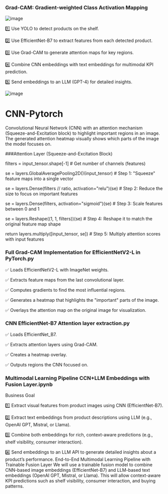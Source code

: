 ### **Grad-CAM: Gradient-weighted Class Activation Mapping**
![image](https://github.com/user-attachments/assets/c1d00dec-1f9e-4b3b-8bd6-d6b80801447f)

1️⃣ Use YOLO to detect products on the shelf.

2️⃣ Use EfficientNet-B7 to extract features from each detected product.

3️⃣ Use Grad-CAM to generate attention maps for key regions.

4️⃣ Combine CNN embeddings with text embeddings for multimodal KPI prediction.

5️⃣ Send embeddings to an LLM (GPT-4) for detailed insights.

![image](https://github.com/user-attachments/assets/0502dd28-05fc-4b1e-b81d-817dc45efa13)


# CNN-Pytorch
Convolutional Neural Network (CNN) with an attention mechanism (Squeeze-and-Excitation block) to highlight important regions in an image. 
The generated attention heatmap visually shows which parts of the image the model focuses on.

###Attention Layer (Squeeze-and-Excitation Block)

filters = input_tensor.shape[-1]  # Get number of channels (features) 

se = layers.GlobalAveragePooling2D()(input_tensor)  # Step 1: "Squeeze" feature maps into a single vector

se = layers.Dense(filters // ratio, activation="relu")(se)  # Step 2: Reduce the size to focus on important features

se = layers.Dense(filters, activation="sigmoid")(se)  # Step 3: Scale features between 0 and 1

se = layers.Reshape((1, 1, filters))(se)  # Step 4: Reshape it to match the original feature map shape

return layers.multiply([input_tensor, se])  # Step 5: Multiply attention scores with input features

### Full Grad-CAM Implementation for EfficientNetV2-L in PyTorch.py
✅ Loads EfficientNetV2-L with ImageNet weights.

✅ Extracts feature maps from the last convolutional layer.

✅ Computes gradients to find the most influential regions.

✅ Generates a heatmap that highlights the "important" parts of the image.

✅ Overlays the attention map on the original image for visualization.

### CNN EfficientNet-B7 Attention layer extraction.py
✅ Loads EfficientNet_B7.

✅ Extracts attention layers using Grad-CAM.

✅ Creates a heatmap overlay.

✅ Outputs regions the CNN focused on.

### Multimodal Learning Pipeline CCN+LLM Embeddings with Fusion Layer.ipynb
Business Goal

1️⃣ Extract visual features from product images using CNN (EfficientNet-B7).

2️⃣ Extract text embeddings from product descriptions using LLM (e.g., OpenAI GPT, Mistral, or Llama).

3️⃣ Combine both embeddings for rich, context-aware predictions (e.g., shelf visibility, consumer interaction).

4️⃣ Send embeddings to an LLM API to generate detailed insights about a product’s performance.
End-to-End Multimodal Learning Pipeline with Trainable Fusion Layer
We will use a trainable fusion model to combine CNN-based image embeddings (EfficientNet-B7) and LLM-based text embeddings (OpenAI GPT, Mistral, or Llama). This will allow context-aware KPI predictions such as shelf visibility, consumer interaction, and buying patterns.

